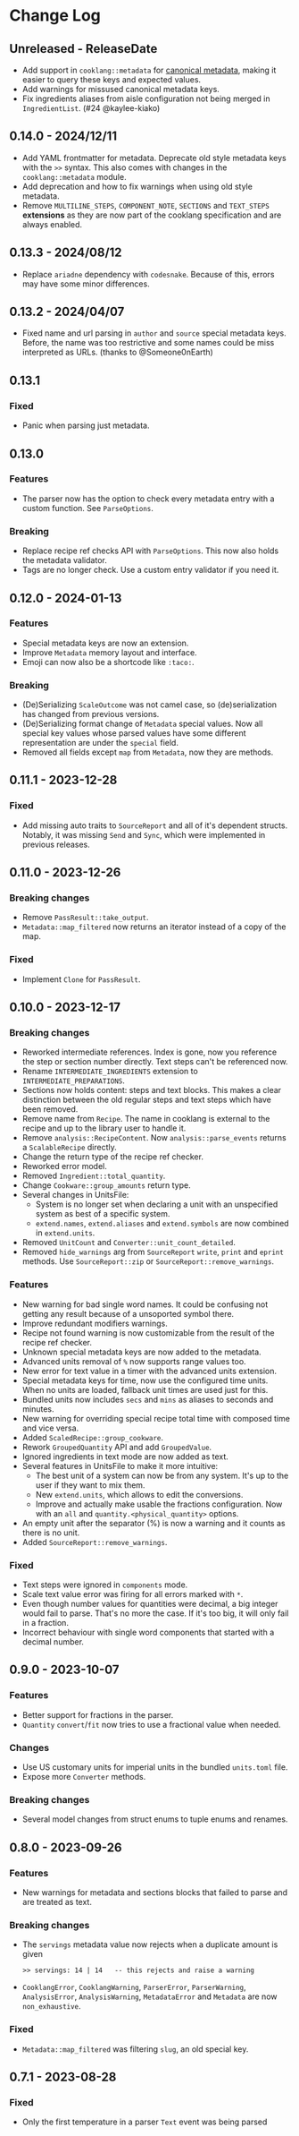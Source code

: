 # Change Log

## Unreleased - ReleaseDate

- Add support in `cooklang::metadata` for [canonical
  metadata](https://cooklang.org/docs/spec/#canonical-metadata), making it
  easier to query these keys and expected values.
- Add warnings for missused canonical metadata keys.
- Fix ingredients aliases from aisle configuration not being merged in
  `IngredientList`. (#24 @kaylee-kiako)

## 0.14.0 - 2024/12/11

- Add YAML frontmatter for metadata. Deprecate old style metadata keys with the
  `>>` syntax. This also comes with changes in the `cooklang::metadata` module.
- Add deprecation and how to fix warnings when using old style metadata.
- Remove `MULTILINE_STEPS`, `COMPONENT_NOTE`, `SECTIONS` and `TEXT_STEPS`
  **extensions** as they are now part of the cooklang specification and are
  always enabled.

## 0.13.3 - 2024/08/12
- Replace `ariadne` dependency with `codesnake`. Because of this, errors may
  have some minor differences.

## 0.13.2 - 2024/04/07
- Fixed name and url parsing in `author` and `source` special metadata keys.
  Before, the name was too restrictive and some names could be miss interpreted
  as URLs. (thanks to @Someone0nEarth)

## 0.13.1
### Fixed
- Panic when parsing just metadata.

## 0.13.0
### Features
- The parser now has the option to check every metadata entry with a custom
  function. See `ParseOptions`.

### Breaking
- Replace recipe ref checks API with `ParseOptions`. This now also holds the
  metadata validator.
- Tags are no longer check. Use a custom entry validator if you need it.

## 0.12.0 - 2024-01-13
### Features
- Special metadata keys are now an extension.
- Improve `Metadata` memory layout and interface.
- Emoji can now also be a shortcode like `:taco:`.

### Breaking
- (De)Serializing `ScaleOutcome` was not camel case, so (de)serialization has changed
  from previous versions.
- (De)Serializing format change of `Metadata` special values. Now all special
  key values whose parsed values have some different representation are under
  the `special` field.
- Removed all fields except `map` from `Metadata`, now they are methods.

## 0.11.1 - 2023-12-28
### Fixed
- Add missing auto traits to `SourceReport` and all of it's dependent structs.
  Notably, it was missing `Send` and `Sync`, which were implemented in
  previous releases.

## 0.11.0 - 2023-12-26
### Breaking changes
- Remove `PassResult::take_output`.
- `Metadata::map_filtered` now returns an iterator instead of a copy of the map.

### Fixed
- Implement `Clone` for `PassResult`.

## 0.10.0 - 2023-12-17
### Breaking changes
- Reworked intermediate references. Index is gone, now you reference the step or
  section number directly. Text steps can't be referenced now.
- Rename `INTERMEDIATE_INGREDIENTS` extension to `INTERMEDIATE_PREPARATIONS`.
- Sections now holds content: steps and text blocks. This makes a clear
  distinction between the old regular steps and text steps which have been
  removed.
- Remove name from `Recipe`. The name in cooklang is external to the recipe and
  up to the library user to handle it.
- Remove `analysis::RecipeContent`. Now `analysis::parse_events` returns a
  `ScalableRecipe` directly.
- Change the return type of the recipe ref checker.
- Reworked error model.
- Removed `Ingredient::total_quantity`.
- Change `Cookware::group_amounts` return type.
- Several changes in UnitsFile:
  - System is no longer set when declaring a unit with an unspecified system as best of a specific system.
  - `extend.names`, `extend.aliases` and `extend.symbols` are now combined in `extend.units`.
- Removed `UnitCount` and `Converter::unit_count_detailed`.
- Removed `hide_warnings` arg from `SourceReport` `write`, `print` and `eprint` methods.
  Use `SourceReport::zip` or `SourceReport::remove_warnings`.

### Features
- New warning for bad single word names. It could be confusing not getting any
  result because of a unsoported symbol there.
- Improve redundant modifiers warnings.
- Recipe not found warning is now customizable from the result of the recipe ref
  checker.
- Unknown special metadata keys are now added to the metadata.
- Advanced units removal of `%` now supports range values too.
- New error for text value in a timer with the advanced units extension.
- Special metadata keys for time, now use the configured time units. When no
  units are loaded, fallback unit times are used just for this.
- Bundled units now includes `secs` and `mins` as aliases to seconds and
  minutes.
- New warning for overriding special recipe total time with composed time and
  vice versa.
- Added `ScaledRecipe::group_cookware`.
- Rework `GroupedQuantity` API and add `GroupedValue`.
- Ignored ingredients in text mode are now added as text.
- Several features in UnitsFile to make it more intuitive:
  - The best unit of a system can now be from any system. It's up to the user if
    they want to mix them.
  - New `extend.units`, which allows to edit the conversions.
  - Improve and actually make usable the fractions configuration. Now with an
    `all` and `quantity.<physical_quantity>` options.
- An empty unit after the separator (%) is now a warning and it counts as there
  is no unit.
- Added `SourceReport::remove_warnings`.

### Fixed
- Text steps were ignored in `components` mode.
- Scale text value error was firing for all errors marked with `*`.
- Even though number values for quantities were decimal, a big integer would
  fail to parse. That's no more the case. If it's too big, it will only fail in
  a fraction.
- Incorrect behaviour with single word components that started with a decimal
  number.

## 0.9.0 - 2023-10-07
### Features
- Better support for fractions in the parser.
- `Quantity` `convert`/`fit` now tries to use a fractional value when needed.

### Changes
- Use US customary units for imperial units in the bundled `units.toml` file.
- Expose more `Converter` methods.

### Breaking changes
- Several model changes from struct enums to tuple enums and renames.

## 0.8.0 - 2023-09-26
### Features
- New warnings for metadata and sections blocks that failed to parse and are
  treated as text.
### Breaking changes
- The `servings` metadata value now rejects when a duplicate amount is given
  ```
  >> servings: 14 | 14   -- this rejects and raise a warning
  ```
- `CooklangError`, `CooklangWarning`, `ParserError`, `ParserWarning`,
  `AnalysisError`, `AnalysisWarning`, `MetadataError` and `Metadata` are now
  `non_exhaustive`.
### Fixed
- `Metadata::map_filtered` was filtering `slug`, an old special key.

## 0.7.1 - 2023-08-28
### Fixed
- Only the first temperature in a parser `Text` event was being parsed
